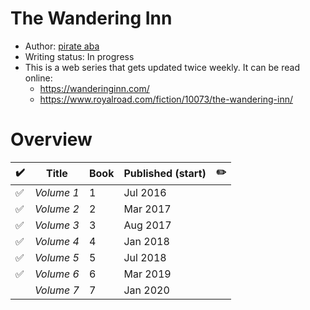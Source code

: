 # The Wandering Inn

- Author: [pirate aba](/authors.md#pirate-aba)
- Writing status: In progress
- This is a web series that gets updated twice weekly. It can be read online:
  - https://wanderinginn.com/
  - https://www.royalroad.com/fiction/10073/the-wandering-inn/

# Overview

| ✔️ | Title | Book | Published (start) | ✏️ |
| - | - | - | - | - |
| ✅ | _Volume 1_ | 1 | Jul 2016 | |
| ✅ | _Volume 2_ | 2 | Mar 2017 | |
| ✅ | _Volume 3_ | 3 | Aug 2017 | |
| ✅ | _Volume 4_ | 4 | Jan 2018 | |
| ✅ | _Volume 5_ | 5 | Jul 2018 | |
| ✅ | _Volume 6_ | 6 | Mar 2019 | |
|  | _Volume 7_ | 7 | Jan 2020 | |
